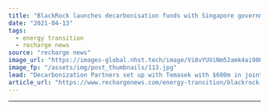 ```yaml
---
title: "BlackRock launches decarbonisation funds with Singapore government investment arm"
date: "2021-04-13"
tags: 
  - energy transition
  - recharge news
source: "recharge news"
image_url: "https://images-global.nhst.tech/image/Vi8vYUViNm52amk4ai90QStaR2lEMWZGcjlPaVJOK09SeERFMDRTQ3N0TT0=/nhst/binary/153220b32821a9d4a8c7a87ca74a6bdc"
image_fp: "/assets/img/post_thumbnails/113.jpg"
lead: "Decarbonization Partners set up with Temasek with $600m in joint initial capital for 'bold and aggressive' investment plans"
article_url: "https://www.rechargenews.com/energy-transition/blackrock-launches-decarbonisation-funds-with-singapore-government-investment-arm/2-1-994717"
---
```


---
